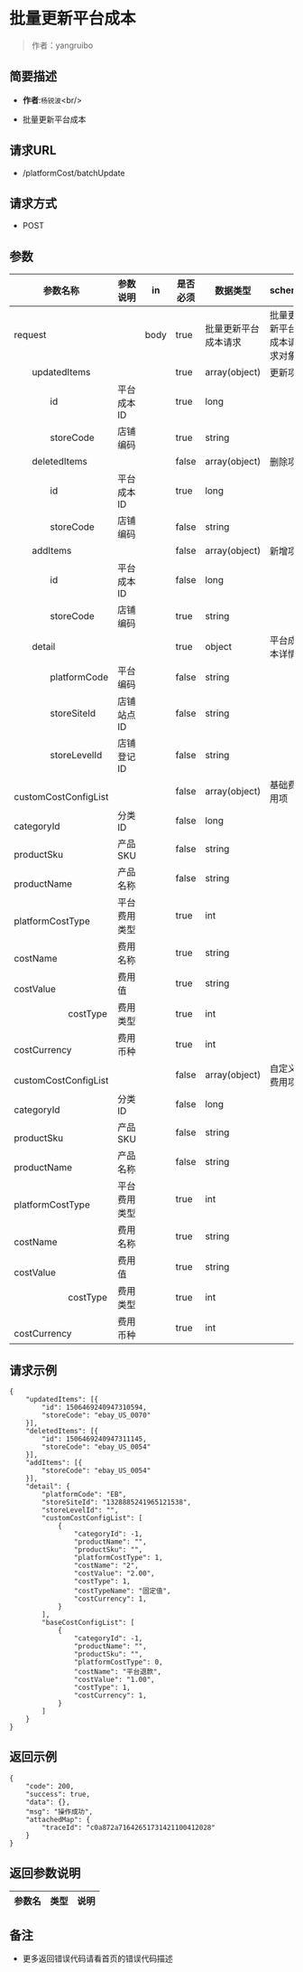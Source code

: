 # 批量更新平台成本

> 作者：yangruibo

## 简要描述

- **作者**:`杨锐波`&lt;br/>

- 批量更新平台成本

## 请求URL
- /platformCost/batchUpdate

## 请求方式
- POST

## 参数

| 参数名称 | 参数说明 | in    | 是否必须 | 数据类型 | schema |
| -------- | -------- | ----- | -------- | -------- | ------ |
|request||body|true|批量更新平台成本请求|批量更新平台成本请求对象|
|&emsp;&emsp;updatedItems|||true|array(object)|更新项|
|&emsp;&emsp;&emsp;&emsp;id|平台成本ID||true|long||
|&emsp;&emsp;&emsp;&emsp;storeCode|店铺编码||true|string||
|&emsp;&emsp;deletedItems|||false|array(object)|删除项|
|&emsp;&emsp;&emsp;&emsp;id|平台成本ID||true|long||
|&emsp;&emsp;&emsp;&emsp;storeCode|店铺编码||false|string||
|&emsp;&emsp;addItems|||false|array(object)|新增项|
|&emsp;&emsp;&emsp;&emsp;id|平台成本ID||false|long||
|&emsp;&emsp;&emsp;&emsp;storeCode|店铺编码||true|string||
|&emsp;&emsp;detail|||true|object|平台成本详情|
|&emsp;&emsp;&emsp;&emsp;platformCode|平台编码||false|string||
|&emsp;&emsp;&emsp;&emsp;storeSiteId|店铺站点ID||false|string||
|&emsp;&emsp;&emsp;&emsp;storeLevelId|店铺登记ID||false|string||
|&emsp;&emsp;&emsp;&emsp;customCostConfigList|||false|array(object)|基础费用项|
|&emsp;&emsp;&emsp;&emsp;&emsp;&emsp;categoryId|分类ID||false|long||
|&emsp;&emsp;&emsp;&emsp;&emsp;&emsp;productSku|产品SKU||false|string||
|&emsp;&emsp;&emsp;&emsp;&emsp;&emsp;productName|产品名称||false|string||
|&emsp;&emsp;&emsp;&emsp;&emsp;&emsp;platformCostType|平台费用类型||true|int||
|&emsp;&emsp;&emsp;&emsp;&emsp;&emsp;costName|费用名称||true|string||
|&emsp;&emsp;&emsp;&emsp;&emsp;&emsp;costValue|费用值||true|string||
|&emsp;&emsp;&emsp;&emsp;&emsp;&emsp;costType|费用类型||true|int||
|&emsp;&emsp;&emsp;&emsp;&emsp;&emsp;costCurrency|费用币种||true|int||
|&emsp;&emsp;&emsp;&emsp;customCostConfigList|||false|array(object)|自定义费用项|
|&emsp;&emsp;&emsp;&emsp;&emsp;&emsp;categoryId|分类ID||false|long||
|&emsp;&emsp;&emsp;&emsp;&emsp;&emsp;productSku|产品SKU||false|string||
|&emsp;&emsp;&emsp;&emsp;&emsp;&emsp;productName|产品名称||false|string||
|&emsp;&emsp;&emsp;&emsp;&emsp;&emsp;platformCostType|平台费用类型||true|int||
|&emsp;&emsp;&emsp;&emsp;&emsp;&emsp;costName|费用名称||true|string||
|&emsp;&emsp;&emsp;&emsp;&emsp;&emsp;costValue|费用值||true|string||
|&emsp;&emsp;&emsp;&emsp;&emsp;&emsp;costType|费用类型||true|int||
|&emsp;&emsp;&emsp;&emsp;&emsp;&emsp;costCurrency|费用币种||true|int||

## 请求示例
```
{
	"updatedItems": [{
		"id": 1506469240947310594,
		"storeCode": "ebay_US_0070"
	}],
	"deletedItems": [{
		"id": 1506469240947311145,
		"storeCode": "ebay_US_0054"
	}],
	"addItems": [{
		"storeCode": "ebay_US_0054"
	}],
	"detail": {
        "platformCode": "EB",
        "storeSiteId": "1328885241965121538",
        "storeLevelId": "",
        "customCostConfigList": [
            {
                "categoryId": -1,
                "productName": "",
                "productSku": "",
                "platformCostType": 1,
                "costName": "2",
                "costValue": "2.00",
                "costType": 1,
                "costTypeName": "固定值",
                "costCurrency": 1,
            }
        ],
        "baseCostConfigList": [
            {
                "categoryId": -1,
                "productName": "",
                "productSku": "",
                "platformCostType": 0,
                "costName": "平台退款",
                "costValue": "1.00",
                "costType": 1,
                "costCurrency": 1,
            }
        ]
    }
}
```

## 返回示例

```
{
    "code": 200,
    "success": true,
    "data": {},
    "msg": "操作成功",
    "attachedMap": {
        "traceId": "c0a872a71642651731421100412028"
    }
}
```

## 返回参数说明

|参数名|类型|说明|
|:-----  |:-----|-----                           |

## 备注 

- 更多返回错误代码请看首页的错误代码描述